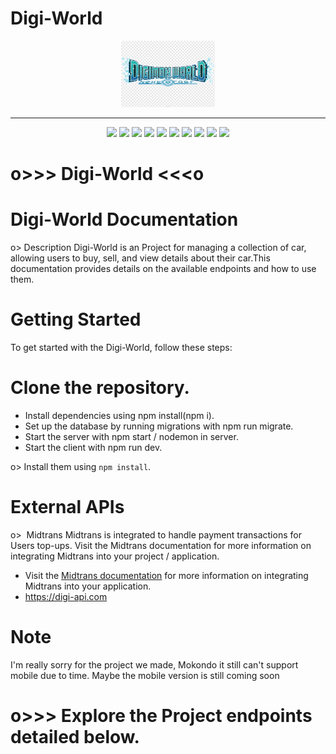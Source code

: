# Digi-World
<div align="center">
  <img src="./client/public/logo.png" width="150px" alt="Logo">
</div>

-----

<div align="center">
  <img src="https://img.shields.io/badge/Javascript-ES6-yellow.svg">
  <img src="https://img.shields.io/badge/React-5.15.1-blue.svg">
  <img src="https://img.shields.io/badge/License-MIT-orange.svg">
  <img src="https://img.shields.io/badge/Tools-Oauth-white"> 
  <img src="https://img.shields.io/badge/vite@latest-violet">
  <img src="https://img.shields.io/badge/postcss -gold">
  <img src="https://img.shields.io/badge/autoprefixer-red">
  <img src="https://img.shields.io/badge/tailwindcss-blue"> 
  <img src="https://img.shields.io/badge/bootstrap@5.3.3-purple"> 
  <img src="https://img.shields.io/badge/wakatimes-23.55hours-blue"> 
</div>



# o>>> Digi-World  <<<o

# Digi-World Documentation
 o> Description
  Digi-World is an Project for managing a collection of car, allowing users to buy, sell, and view details about their car.This documentation provides details on the available endpoints and how to use them.

# Getting Started
 To get started with the Digi-World, follow these steps:

# Clone the repository.
 - Install dependencies using npm install(npm i).
 - Set up the database by running migrations with npm run migrate.
 - Start the server with npm start / nodemon in server.
 - Start the client with npm run dev.

o> Install them using `npm install`.

 # External APIs
o>  Midtrans
Midtrans is integrated to handle payment transactions for Users top-ups. Visit the Midtrans documentation for more information on integrating Midtrans into your project / application. 
   - Visit the [Midtrans documentation](https://docs.midtrans.com) for more information on integrating Midtrans into your application.
  - https://digi-api.com
# Note
I'm really sorry for the project we made, Mokondo it still can't support mobile due to time. Maybe the mobile version is still coming soon



# o>>> Explore the Project endpoints detailed below.